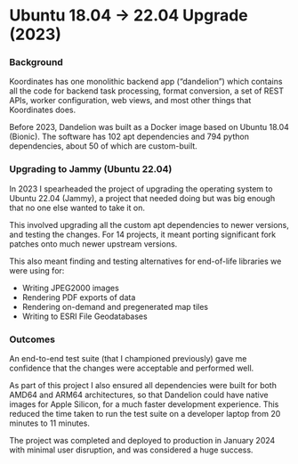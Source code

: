 # Ubuntu 18.04 → 22.04 Upgrade (2023)

### Background

Koordinates has one monolithic backend app (“dandelion”) which contains all the code for backend task processing, format conversion, a set of REST APIs, worker configuration, web views, and most other things that Koordinates does.

Before 2023, Dandelion was built as a Docker image based on Ubuntu 18.04 (Bionic). The software has 102 apt dependencies and 794 python dependencies, about 50 of which are custom-built.

### Upgrading to Jammy (Ubuntu 22.04)

In 2023 I spearheaded the project of upgrading the operating system to Ubuntu 22.04 (Jammy), a project that needed doing but was big enough that no one else wanted to take it on.

This involved upgrading all the custom apt dependencies to newer versions, and testing the changes. For 14 projects, it meant porting significant fork patches onto much newer upstream versions.

This also meant finding and testing alternatives for end-of-life libraries we were using for:

* Writing JPEG2000 images
* Rendering PDF exports of data
* Rendering on-demand and pregenerated map tiles
* Writing to ESRI File Geodatabases

### Outcomes
An end-to-end test suite (that I championed previously) gave me confidence that the changes were acceptable and performed well.

As part of this project I also ensured all dependencies were built for both AMD64 and ARM64 architectures, so that Dandelion could have native images for Apple Silicon, for a much faster development experience. This reduced the time taken to run the test suite on a developer laptop from 20 minutes to 11 minutes.

The project was completed and deployed to production in January 2024 with minimal user disruption, and was considered a huge success.
